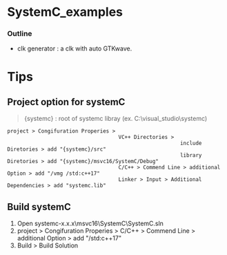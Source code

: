 # SystemC_examples

### Outline
- clk generator : a clk with auto GTKwave.

# Tips
## Project option for systemC
> {systemc} : root of systemc libray (ex. C:\visual_studio\systemc)

    project > Congifuration Properies > 
                                        VC++ Directories > 
                                                            include Diretories > add "{systemc}/src"
                                                            library Diretories > add "{systemc}/msvc16/SystemC/Debug"
                                        C/C++ > Commend Line > additional Option > add "/vmg /std:c++17"
                                        Linker > Input > Additional Dependencies > add "systemc.lib"
                                                            


## Build systemC
1. Open systemc-x.x.x\msvc16\SystemC\SystemC.sln
2. project > Congifuration Properies > C/C++ > Commend Line > additional Option > add "/std:c++17"
3. Build > Build Solution
